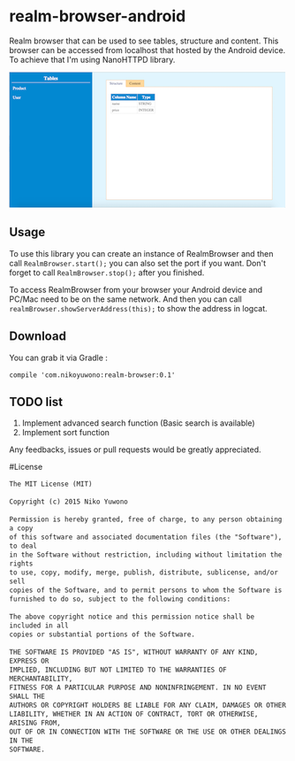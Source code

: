 # realm-browser-android

Realm browser that can be used to see tables, structure and content. This browser can be accessed from localhost that hosted by the Android device. To achieve that I'm using NanoHTTPD library.

![sample](realm_browser_sample.png)


## Usage

To use this library you can create an instance of RealmBrowser and then call `RealmBrowser.start();` you can also set the port if you want. Don't forget to call `RealmBrowser.stop();` after you finished.

To access RealmBrowser from your browser your Android device and PC/Mac need to be on the same network. And then you can call `realmBrowser.showServerAddress(this);` to show the address in logcat.

## Download

You can grab it via Gradle :

```
compile 'com.nikoyuwono:realm-browser:0.1'
```

## TODO list

1. Implement advanced search function (Basic search is available)
2. Implement sort function

Any feedbacks, issues or pull requests would be greatly appreciated.

#License

    The MIT License (MIT)

    Copyright (c) 2015 Niko Yuwono

    Permission is hereby granted, free of charge, to any person obtaining a copy
    of this software and associated documentation files (the "Software"), to deal
    in the Software without restriction, including without limitation the rights
    to use, copy, modify, merge, publish, distribute, sublicense, and/or sell
    copies of the Software, and to permit persons to whom the Software is
    furnished to do so, subject to the following conditions:

    The above copyright notice and this permission notice shall be included in all
    copies or substantial portions of the Software.

    THE SOFTWARE IS PROVIDED "AS IS", WITHOUT WARRANTY OF ANY KIND, EXPRESS OR
    IMPLIED, INCLUDING BUT NOT LIMITED TO THE WARRANTIES OF MERCHANTABILITY,
    FITNESS FOR A PARTICULAR PURPOSE AND NONINFRINGEMENT. IN NO EVENT SHALL THE
    AUTHORS OR COPYRIGHT HOLDERS BE LIABLE FOR ANY CLAIM, DAMAGES OR OTHER
    LIABILITY, WHETHER IN AN ACTION OF CONTRACT, TORT OR OTHERWISE, ARISING FROM,
    OUT OF OR IN CONNECTION WITH THE SOFTWARE OR THE USE OR OTHER DEALINGS IN THE
    SOFTWARE.
